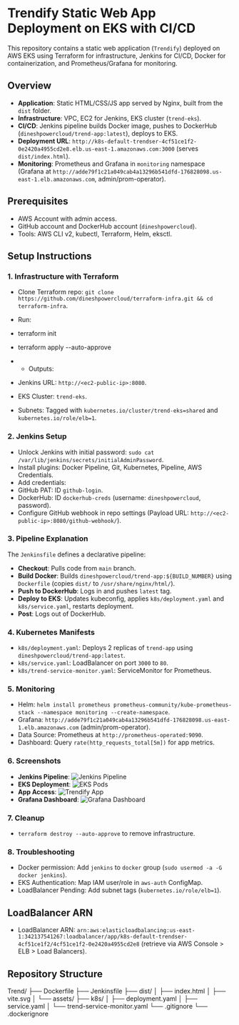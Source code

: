 # Trendify Static Web App Deployment on EKS with CI/CD

This repository contains a static web application (`Trendify`) deployed on AWS EKS using Terraform for infrastructure, Jenkins for CI/CD, Docker for containerization, and Prometheus/Grafana for monitoring.

## Overview
- **Application**: Static HTML/CSS/JS app served by Nginx, built from the `dist` folder.
- **Infrastructure**: VPC, EC2 for Jenkins, EKS cluster (`trend-eks`).
- **CI/CD**: Jenkins pipeline builds Docker image, pushes to DockerHub (`dineshpowercloud/trend-app:latest`), deploys to EKS.
- **Deployment URL**: `http://k8s-default-trendser-4cf51ce1f2-0e2420a4955cd2e8.elb.us-east-1.amazonaws.com:3000` (serves `dist/index.html`).
- **Monitoring**: Prometheus and Grafana in `monitoring` namespace (Grafana at `http://adde79f1c21a049cab4a13296b541dfd-176828098.us-east-1.elb.amazonaws.com`, admin/prom-operator).

## Prerequisites
- AWS Account with admin access.
- GitHub account and DockerHub account (`dineshpowercloud`).
- Tools: AWS CLI v2, kubectl, Terraform, Helm, eksctl.

## Setup Instructions

### 1. Infrastructure with Terraform
- Clone Terraform repo: `git clone https://github.com/dineshpowercloud/terraform-infra.git && cd terraform-infra`.
- Run:
- terraform init
- terraform apply --auto-approve

- - Outputs:
- Jenkins URL: `http://<ec2-public-ip>:8080`.
- EKS Cluster: `trend-eks`.
- Subnets: Tagged with `kubernetes.io/cluster/trend-eks=shared` and `kubernetes.io/role/elb=1`.

### 2. Jenkins Setup
- Unlock Jenkins with initial password: `sudo cat /var/lib/jenkins/secrets/initialAdminPassword`.
- Install plugins: Docker Pipeline, Git, Kubernetes, Pipeline, AWS Credentials.
- Add credentials:
- GitHub PAT: ID `github-login`.
- DockerHub: ID `dockerhub-creds` (username: `dineshpowercloud`, password).
- Configure GitHub webhook in repo settings (Payload URL: `http://<ec2-public-ip>:8080/github-webhook/`).

### 3. Pipeline Explanation
The `Jenkinsfile` defines a declarative pipeline:
- **Checkout**: Pulls code from `main` branch.
- **Build Docker**: Builds `dineshpowercloud/trend-app:${BUILD_NUMBER}` using `Dockerfile` (copies `dist/` to `/usr/share/nginx/html/`).
- **Push to DockerHub**: Logs in and pushes `latest` tag.
- **Deploy to EKS**: Updates kubeconfig, applies `k8s/deployment.yaml` and `k8s/service.yaml`, restarts deployment.
- **Post**: Logs out of DockerHub.

### 4. Kubernetes Manifests
- `k8s/deployment.yaml`: Deploys 2 replicas of `trend-app` using `dineshpowercloud/trend-app:latest`.
- `k8s/service.yaml`: LoadBalancer on port `3000` to `80`.
- `k8s/trend-service-monitor.yaml`: ServiceMonitor for Prometheus.

### 5. Monitoring
- Helm: `helm install prometheus prometheus-community/kube-prometheus-stack --namespace monitoring --create-namespace`.
- Grafana: `http://adde79f1c21a049cab4a13296b541dfd-176828098.us-east-1.elb.amazonaws.com` (admin/prom-operator).
- Data Source: Prometheus at `http://prometheus-operated:9090`.
- Dashboard: Query `rate(http_requests_total[5m])` for app metrics.

### 6. Screenshots
- **Jenkins Pipeline**: ![Jenkins Pipeline](screenshots/jenkins-pipeline.png)
- **EKS Deployment**: ![EKS Pods](screenshots/eks-pods.png)
- **App Access**: ![Trendify App](screenshots/app-access.png)
- **Grafana Dashboard**: ![Grafana Dashboard](screenshots/grafana-dashboard.png)

### 7. Cleanup
- `terraform destroy --auto-approve` to remove infrastructure.

### 8. Troubleshooting
- Docker permission: Add `jenkins` to `docker` group (`sudo usermod -a -G docker jenkins`).
- EKS Authentication: Map IAM user/role in `aws-auth` ConfigMap.
- LoadBalancer Pending: Add subnet tags (`kubernetes.io/role/elb=1`).

## LoadBalancer ARN
- LoadBalancer ARN: `arn:aws:elasticloadbalancing:us-east-1:342137541267:loadbalancer/app/k8s-default-trendser-4cf51ce1f2/4cf51ce1f2-0e2420a4955cd2e8` (retrieve via AWS Console > ELB > Load Balancers).

## Repository Structure
Trend/
├── Dockerfile
├── Jenkinsfile
├── dist/
│   ├── index.html
│   ├── vite.svg
│   └── assets/
├── k8s/
│   ├── deployment.yaml
│   ├── service.yaml
│   └── trend-service-monitor.yaml
└── .gitignore
└── .dockerignore

